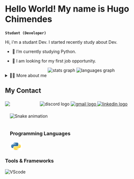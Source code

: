 # Hello World! My name is Hugo Chimendes 
**`Studant (Developer)`**
<p>
  Hi, i'm a studant Dev. I started recently study about Dev.

  - 🌱 I’m currently studying Python.

  - 🔭 I am looking for my first job opportunity.
</p>

</p>

<div align="center">
  <img src="https://github-readme-stats.vercel.app/api?username=urgho&hide_title=false&hide_rank=false&show_icons=true&include_all_commits=true&count_private=true&disable_animations=false&theme=dracula&locale=en&hide_border=false" height="150" alt="stats graph"  />
  <img src="https://github-readme-stats.vercel.app/api/top-langs?username=urgho&locale=en&hide_title=false&layout=compact&card_width=320&langs_count=5&theme=dracula&hide_border=false" height="150" alt="languages graph"  />
</div>

<details>
  <summary>👨‍💻 More about me</summary>

  - 💬 I am 19 years old, currently living in Brazil. I have intermediary in English and have experience with Python. I am just a student who wants to start in career as a DEV Junior.
  - ⚡ I enjoy reading manga, or comics, as well as watching movies and i love playing games! I have good comunication and i enjoy interact another persons and meet they.
</details>

<h2 align="left">My Contact</h2>

###

<img align="left" height="160" src="https://www.icegif.com/wp-content/uploads/icegif-4383.gif"  />

###

<div align="center">
  <img src="https://img.shields.io/static/v1?message=Discord&logo=discord&label=&color=7289DA&logoColor=white&labelColor=&style=for-the-badge" height="50" alt="discord logo"  />
  <a href="hugo.leite1201@gmail.com" target="_blank">
    <img src="https://img.shields.io/static/v1?message=Gmail&logo=gmail&label=&color=D14836&logoColor=white&labelColor=&style=for-the-badge" height="50" alt="gmail logo"  />
  </a>
  <a href="https://www.linkedin.com/in/hugo-chimendes-86719b264/" target="_blank">
    <img src="https://img.shields.io/static/v1?message=LinkedIn&logo=linkedin&label=&color=0077B5&logoColor=white&labelColor=&style=for-the-badge" height="50" alt="linkedin logo"  />
  </a>
</div>

###

![Snake animation](https://github.com/LuigiGF/LuigiGF/blob/output/github-contribution-grid-snake.svg)

###

#
<div style="flex-basis: 48%;">
    <h3>Programming Languages</h3>
    <img align="center" alt="Python" height="30" width="40" src="https://raw.githubusercontent.com/devicons/devicon/master/icons/python/python-original.svg">
  </div>

  <div style="flex-basis: 48%;">
    <h3>Tools & Frameworks</h3>
    <img align="center" alt="VScode" height="30" width="40" src="https://cdn.jsdelivr.net/gh/devicons/devicon/icons/vscode/vscode-original.svg">
  </div>

